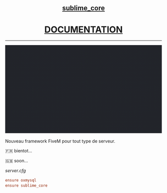 <h2 align='center'><u><b>sublime_core</b></u></h1>
<h1 align='center'><u><b><a href='https://sublime-association.github.io/'> DOCUMENTATION </a></b></u></h1>

---------

<img width="750" alt="BACKGROUND SUBLIME" src="https://raw.githubusercontent.com/SUP2Ak/logo-banner/main/sublime_gif.gif" />

Nouveau framework FiveM pour tout type de serveur.

🇫🇷 bientot...

🇬🇧 soon...

_server.cfg_

```cfg
ensure oxmysql
ensure sublime_core
```
